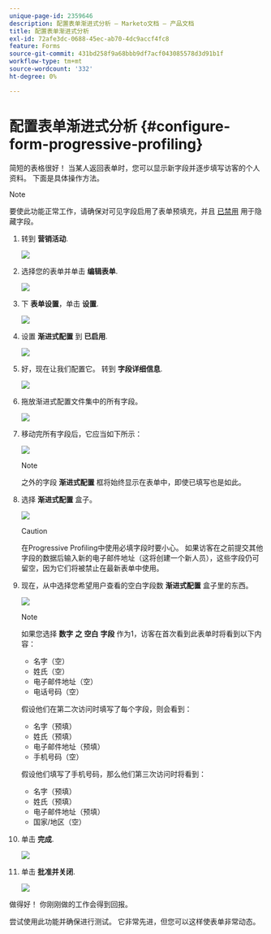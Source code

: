 ```yaml
---
unique-page-id: 2359646
description: 配置表单渐进式分析 — Marketo文档 — 产品文档
title: 配置表单渐进式分析
exl-id: 72afe3dc-0688-45ec-ab70-4dc9accf4fc8
feature: Forms
source-git-commit: 431bd258f9a68bbb9df7acf043085578d3d91b1f
workflow-type: tm+mt
source-wordcount: '332'
ht-degree: 0%

---
```


# 配置表单渐进式分析 {#configure-form-progressive-profiling}

简短的表格很好！ 当某人返回表单时，您可以显示新字段并逐步填写访客的个人资料。 下面是具体操作方法。

>[!NOTE]
>
>要使此功能正常工作，请确保对可见字段启用了表单预填充，并且 [已禁用](/help/marketo/product-docs/demand-generation/forms/form-fields/disable-pre-fill-for-a-form-field.md) 用于隐藏字段。

1. 转到 **营销活动**.

   ![](assets/ma-1.png)

1. 选择您的表单并单击 **编辑表单**.

   ![](assets/image2014-9-15-12-3a31-3a20.png)

1. 下 **表单设置**，单击 **设置**.

   ![](assets/image2014-9-15-12-3a31-3a29.png)

1. 设置 **渐进式配置** 到 **已启用**.

   ![](assets/image2014-9-15-12-3a31-3a47.png)

1. 好，现在让我们配置它。 转到 **字段详细信息**.

   ![](assets/image2014-9-15-12-3a31-3a55.png)

1. 拖放渐进式配置文件集中的所有字段。

   ![](assets/image2014-9-15-12-3a32-3a3.png)

1. 移动完所有字段后，它应当如下所示：

   ![](assets/image2014-9-15-12-3a32-3a12.png)

   >[!NOTE]
   >
   >之外的字段 **渐进式配置** 框将始终显示在表单中，即使已填写也是如此。

1. 选择 **渐进式配置** 盒子。

   ![](assets/image2014-9-15-12-3a32-3a19.png)

   >[!CAUTION]
   >
   >在Progressive Profiling中使用必填字段时要小心。 如果访客在之前提交其他字段的数据后输入新的电子邮件地址（这将创建一个新人员），这些字段仍可留空，因为它们将被禁止在最新表单中使用。

1. 现在，从中选择您希望用户查看的空白字段数 **渐进式配置** 盒子里的东西。

   ![](assets/image2014-9-15-12-3a32-3a26.png)

   >[!NOTE]
   >
   >如果您选择 **数字** **之** **空白** **字段** 作为1，访客在首次看到此表单时将看到以下内容：
   >
   >* 名字（空）
   >* 姓氏（空）
   >* 电子邮件地址（空）
   >* 电话号码（空）
   >
   >假设他们在第二次访问时填写了每个字段，则会看到：
   >
   >* 名字（预填）
   >* 姓氏（预填）
   >* 电子邮件地址（预填）
   >* 手机号码（空）
   >
   >假设他们填写了手机号码，那么他们第三次访问时将看到：
   >
   >* 名字（预填）
   >* 姓氏（预填）
   >* 电子邮件地址（预填）
   >* 国家/地区（空）

1. 单击 **完成**.

   ![](assets/image2014-9-15-12-3a33-3a35.png)

1. 单击 **批准并关闭**.

   ![](assets/image2014-9-15-12-3a33-3a45.png)

做得好！ 你刚刚做的工作会得到回报。

尝试使用此功能并确保进行测试。 它非常先进，但您可以这样使表单非常动态。
